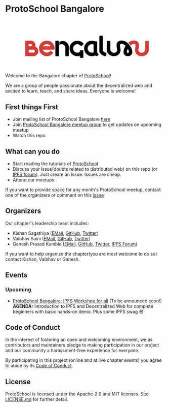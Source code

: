 # ProtoSchool Bangalore

![](images/Bengaluru_Logo.jpeg)

Welcome to the Bangalore chapter of [ProtoSchool](https://proto.school)!

We are a group of people passionate about the decentralized web and excited to learn, teach, and share ideas. Everyone is welcome!

## First things First
- Join mailing list of ProtoSchool Bangalore [here](https://goo.gl/forms/lSoxDy50ZoBGDjvN2)
- Join [ProtoSchool Bangalore meetup group](https://www.meetup.com/Distributed-Web-and-Protoschool-Bangalore/) to get updates on upcoming meetup
- Watch this repo

## What can you do

- Start reading the tutorials of [ProtoSchool](https://proto.school/#/tutorials)
- Discuss your issue(doubts related to distributed web) on this repo (or [IPFS forum](https://discuss.ipfs.io/)). Just create an issue. Issues are cheap.
- Attend our meetups

 If you want to provide space for any month's ProtoSchool meetup, contact one of the organizers or comment on this [issue](https://github.com/ProtoSchool/bangalore/issues/4)

## Organizers

Our chapter's leadership team includes:
* Kishan Sagathiya ([EMail](mailto:kishansagathiya@gmail.com), [GitHub](https://github.com/kishansagathiya), [Twitter](http://twitter.com/kishansagathiya))
* Vaibhav Saini ([EMail](mailto:vasa.develop@gmail.com), [GitHub](https://github.com/vasa-develop), [Twitter](http://twitter.com/vasa_develop))
* Ganesh Prasad Kumble ([EMail](mailto:reachganeshji@gmail.com), [GitHub](https://github.com/0zAND1z), [Twitter](http://twitter.com/0zAND1z), [IPFS Forum](https://discuss.ipfs.io/u/0zand1z/))

If you want to help organize the chapter(you are most welcome to do so) contact Kishan, Vaibhav or Ganesh.

## Events

### Upcoming
- [ProtoSchool Bangalore: IPFS Workshop for all](https://www.meetup.com/Distributed-Web-and-Protoschool-Bangalore/) (To be announced soon!)  
**AGENDA:** Introduction to IPFS and Decentralized Web for complete beginners with basic hands-on demo. Plus some IPFS swag 😎

## Code of Conduct

In the interest of fostering an open and welcoming environment, we as
contributors and maintainers pledge to making participation in our project and
our community a harassment-free experience for everyone.

By participating in this project (online and at live chapter events) you agree to abide by its [Code of Conduct](./CODE_OF_CONDUCT.md).

## License

ProtoSchool is licensed under the Apache-2.0 and MIT licenses. See [LICENSE.md](https://github.com/protoschool/seattle/blob/master/LICENSE.md) for further detail.

